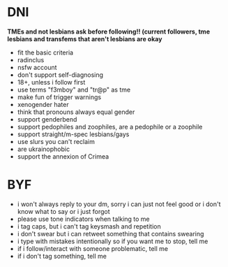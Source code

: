 # DNI


**TMEs and not lesbians ask before following!! (current followers, tme lesbians and transfems that aren't lesbians are okay**
* fit the basic criteria
* radinclus
* nsfw account
* don't support self-diagnosing
* 18+, unless i follow first
* use terms "f3mboy" and "tr@p" as tme
* make fun of trigger warnings
* xenogender hater
* think that pronouns always equal gender
* support genderbend
* support pedophiles and zoophiles, are a pedophile or a zoophile
* support straight/m-spec lesbians/gays
* use slurs you can't reclaim
* are ukrainophobic
* support the annexion of Crimea



# BYF


* i won't always reply to your dm, sorry i can just not feel good or i don't know what to say or i just forgot
* please use tone indicators when talking to me
* i tag caps, but i can't tag keysmash and repetition
* i don't swear but i can retweet something that contains swearing
* i type with mistakes intentionally so if you want me to stop, tell me
* if i follow/interact with someone problematic, tell me
* if i don't tag something, tell me
